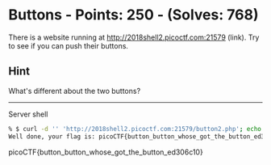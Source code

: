 # Buttons - Points: 250 - (Solves: 768)

There is a website running at http://2018shell2.picoctf.com:21579 (link).
Try to see if you can push their buttons.

## Hint

What's different about the two buttons?

---

Server shell

```sh
% $ curl -d '' 'http://2018shell2.picoctf.com:21579/button2.php'; echo
Well done, your flag is: picoCTF{button_button_whose_got_the_button_ed306c10}
```
picoCTF{button_button_whose_got_the_button_ed306c10}
